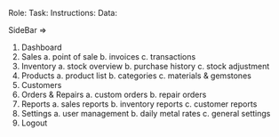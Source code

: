 

Role: 
Task: 
Instructions: 
Data: 

SideBar => 
 1. Dashboard
 2. Sales 
      a. point of sale
      b. invoices
      c. transactions
 3. Inventory
      a. stock overview
      b. purchase history
      c. stock adjustment
 4. Products
      a. product list
      b. categories
      c. materials & gemstones
 5. Customers
 6. Orders & Repairs
      a. custom orders
      b. repair orders
 7. Reports 
      a. sales reports
      b. inventory reports
      c. customer reports
 8. Settings
      a. user management
      b. daily metal rates
      c. general settings
 9. Logout

